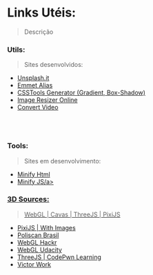 # Links Utéis:

> Descrição


### Utils:
> Sites desenvolvidos:
<ul>
    <li><a href="https://unsplash.it/1920/1080?image=1020" target="_blank">Unsplash.it</a></li>
    <li><a href="https://docs.emmet.io/cheat-sheet/">Emmet Alias</a></li>
    <li><a href="https://www.cssmatic.com/">CSSTools Generator (Gradient, Box-Shadow)</a></li>
    <li><a href="http://www.toshop.com/image-resizer.cfm">Image Resizer Online</a></li>   
    <li><a href="http://converterpoint.com/">Convert Video</a></li>      

<br><br>
</ul>

### Tools:
> Sites em desenvolvimento:
<ul>
    <li><a href="https://kangax.github.io/html-minifier/">Minify Html</a></li>
    <li><a href="https://skalman.github.io/UglifyJS-online/">Minify JS/a></li>

</ul>

### 3D Sources:
> WebGL | Cavas | ThreeJS | PixiJS
<ul>
    <li><a href="https://ihatetomatoes.net/how-to-work-with-images-and-pixi-js/">PixiJS | With Images</a></li>
    <li><a href="http://poliscanbrasil.com.br">Poliscan Brasil</a></li>
    <li><a href="https://hackr.io/tutorials/learn-webgl">WebGL Hackr</a></li>
    <li><a href="https://classroom.udacity.com/courses/cs291">WebGL Udacity</a></li>
    <li><a href="https://codepen.io/rachsmith/post/beginning-with-3d-webgl-pt-1-the-scene">ThreeJS | CodePwn Learning</a></li>
    <li><a href="victorwork">Victor Work</a></li>
</ul>

